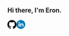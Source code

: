 **Hi there, I'm Eron.**

<a href="https://github.com/Grimnirobser">
  <img align="left" alt="github" width="20px" src="./icon/github.svg" />
</a>
<a href="https://www.linkedin.com/in/eron-ying-aa551b18a/">
  <img align="left" alt="linkedin" width="20px" src="./icon/linkedin.svg" />

</a>

<br />
<br />
